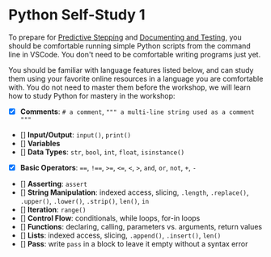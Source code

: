 # Python Self-Study 1

To prepare for [Predictive Stepping](../02_predictive_stepping/) and
[Documenting and Testing](../03_documenting_and_testing/), you should be
comfortable running simple Python scripts from the command line in VSCode. You
don't need to be comfortable writing programs just yet.

You should be familiar with language features listed below, and can study them
using your favorite online resources in a language you are comfortable with. You
do not need to master them before the workshop, we will learn how to study
Python for mastery in the workshop:

- [x] **Comments**: `# a comment`,
      `""" a multi-line string used as a comment """`
- [] **Input/Output**: `input()`, `print()`
- [] **Variables**
- [] **Data Types**: `str`, `bool`, `int`, `float`, `isinstance()`
- [x] **Basic Operators**: `==`, `!==`, `>=`, `<=`, `<`, `>`, `and`, `or`,
      `not`, `+`, `-`
- [] **Asserting**: `assert`
- [] **String Manipulation**: indexed access, slicing, `.length`, `.replace()`,
      `.upper()`, `.lower()`, `.strip()`, `len()`, `in`
- [] **Iteration**: `range()`
- [] **Control Flow**: conditionals, while loops, for-in loops
- [] **Functions**: declaring, calling, parameters vs. arguments, return values
- [] **Lists**: indexed access, slicing, `.append()`, `.insert()`, `len()`
- [] **Pass**: write `pass` in a block to leave it empty without a syntax error
